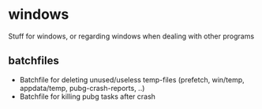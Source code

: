 # windows

Stuff for windows, or regarding windows when dealing with other programs

## batchfiles

- Batchfile for deleting unused/useless temp-files (prefetch, win/temp, appdata/temp, pubg-crash-reports, ..)
- Batchfile for killing pubg tasks after crash
